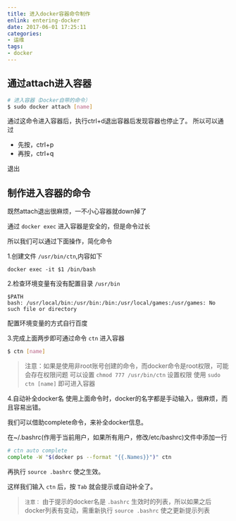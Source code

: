 ```yaml
---
title: 进入docker容器命令制作
enlink: entering-docker
date: 2017-06-01 17:25:11
categories:
- 运维
tags:
- docker
---
```

## 通过attach进入容器
```bash
# 进入容器（Docker自带的命令）
$ sudo docker attach [name]
```
通过这命令进入容器后，执行ctrl+d退出容器后发现容器也停止了。
所以可以通过
- 先按，ctrl+p
- 再按，ctrl+q

退出

## 制作进入容器的命令
既然attach退出很麻烦，一不小心容器就down掉了

通过 `docker exec` 进入容器是安全的，但是命令过长

所以我们可以通过下面操作，简化命令

1.创建文件 `/usr/bin/ctn`,内容如下
```
docker exec -it $1 /bin/bash
```
2.检查环境变量有没有配置目录 `/usr/bin`
```
$PATH
bash: /usr/local/bin:/usr/bin:/bin:/usr/local/games:/usr/games: No such file or directory
```
配置环境变量的方式自行百度

3.完成上面两步即可通过命令 `ctn` 进入容器
```bash
$ ctn [name]
```
>注意：如果是使用非root账号创建的命令，而docker命令是root权限，可能会存在权限问题
可以设置 `chmod 777 /usr/bin/ctn` 设置权限
使用 `sudo ctn [name]` 即可进入容器

4.自动补全docker名
使用上面命令时，docker的名字都是手动输入，很麻烦，而且容易出错。

我们可以借助complete命令，来补全docker信息。

在~/.bashrc(作用于当前用户，如果所有用户，修改/etc/bashrc)文件中添加一行
```bash
# ctn auto complete
complete -W "$(docker ps --format "{{.Names}}")" ctn
```
再执行 `source .bashrc` 使之生效。

这样我们输入 `ctn` 后，按 `Tab` 就会提示或自动补全了。

>`注意：` 由于提示的docker名是 `.bashrc` 生效时的列表，所以如果之后docker列表有变动，需重新执行 `source .bashrc` 使之更新提示列表
